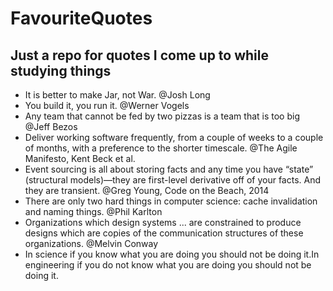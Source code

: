 # FavouriteQuotes
Just a repo for quotes I come up to while studying things
---------------------------------------------------------

 - It is better to make Jar, not War. @Josh Long
 - You build it, you run it. @Werner Vogels
 - Any team that cannot be fed by two pizzas is a team that is too big @Jeff Bezos
 - Deliver working software frequently, from a couple of weeks to a couple of months, with a preference to the shorter timescale. @The Agile Manifesto, Kent Beck et al.
 - Event sourcing is all about storing facts and any time you have “state” (structural models)—they are first-level derivative off of your facts. And they are transient. @Greg Young, Code on the Beach, 2014
 - There are only two hard things in computer science: cache invalidation and naming things. @Phil Karlton
 - Organizations which design systems ... are constrained to produce designs which are copies of the communication structures of these organizations. @Melvin Conway
 - In science if you know what you are doing you should not be doing it.In engineering if you do not know what you are doing you should not be doing it.
